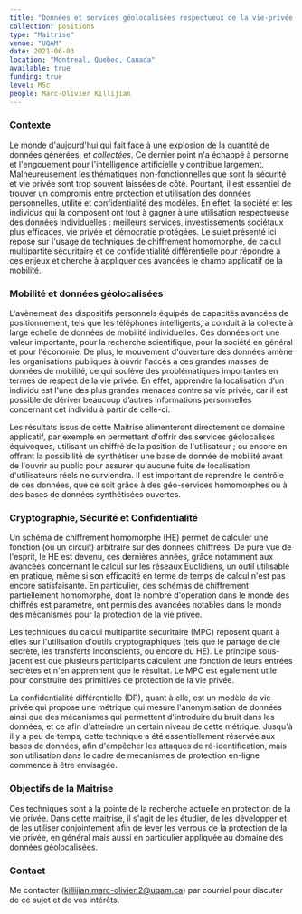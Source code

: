 ```yaml
---
title: "Données et services géolocalisées respectueux de la vie-privée "
collection: positions
type: "Maitrise"
venue: "UQAM"
date: 2021-06-03
location: "Montreal, Quebec, Canada"
available: true
funding: true
level: MSc
people: Marc-Olivier Killijian
---
```


### Contexte

Le monde d'aujourd'hui qui fait face à une explosion de la quantité de données générées, et *collectées*. Ce dernier point n'a échappé à personne et l'engouement pour l'intelligence artificielle y contribue largement. Malheureusement les thématiques non-fonctionnelles que sont la sécurité et vie privée sont trop souvent laissées de côté. Pourtant, il est essentiel de trouver un compromis entre protection et utilisation des données personnelles, utilité et confidentialité des modèles. En effet, la société et les individus qui la composent ont tout à gagner à une utilisation respectueuse des données individuelles : meilleurs services, investissements sociétaux plus efficaces, vie privée et démocratie protégées. Le sujet présenté ici repose sur l'usage de techniques de chiffrement homomorphe, de calcul multipartite sécuritaire et de confidentialité différentielle pour répondre à ces enjeux et cherche à appliquer ces avancées le champ applicatif de la mobilité.

### Mobilité et données géolocalisées

L'avènement des dispositifs personnels équipés de capacités avancées de positionnement, tels que les téléphones intelligents, a conduit à la collecte à large échelle de données de mobilité individuelles. Ces données ont une valeur importante, pour la recherche scientifique, pour la société en général et pour l'économie. De plus, le mouvement d'ouverture des données amène les organisations publiques à ouvrir l'accès à ces grandes masses de données de mobilité, ce qui soulève des problématiques importantes en termes de respect de la vie privée. En effet, apprendre la localisation d’un individu est l'une des plus grandes menaces contre sa vie privée, car il est possible de dériver beaucoup d’autres informations personnelles concernant cet individu à partir de celle-ci.
 
Les résultats issus de cette Maitrise alimenteront directement ce domaine applicatif, par exemple en permettant d'offrir des services géolocalisés équivoques, utilisant un chiffré de la position de l'utilisateur ; ou encore en offrant la possibilité de synthétiser une base de donnée de mobilité avant de l'ouvrir au public pour assurer qu'aucune fuite de localisation d'utilisateurs réels ne surviendra. Il est important de reprendre le contrôle de ces données, que ce soit grâce à des géo-services homomorphes ou à des bases de données synthétisées ouvertes.

### Cryptographie, Sécurité et Confidentialité

Un schéma de chiffrement homomorphe (HE) permet de calculer une fonction (ou un circuit) arbitraire sur des données chiffrées. De pure vue de l'esprit, le HE est devenu, ces dernières années, grâce notamment aux avancées concernant le calcul sur les réseaux Euclidiens, un outil utilisable en pratique, même si son efficacité en terme de temps de calcul n'est pas encore satisfaisante. En particulier, des schémas de chiffrement partiellement homomorphe, dont le nombre d'opération dans le monde des chiffrés est paramétré, ont permis des avancées notables dans le monde des mécanismes pour la protection de la vie privée.

Les techniques du calcul multipartite sécuritaire (MPC) reposent quant à elles sur l'utilisation d'outils cryptographiques (tels que le partage de clé secrète, les transferts inconscients, ou encore du HE). Le principe sous-jacent est que plusieurs participants calculent une fonction de leurs entrées secrètes et n'en apprennent que le résultat. Le MPC est également utile pour construire des primitives de protection de la vie privée.

La confidentialité différentielle (DP), quant à elle, est un modèle de vie privée qui propose une métrique qui mesure l'anonymisation de données ainsi que des mécanismes qui permettent d'introduire du bruit dans les données, et ce afin d'atteindre un certain niveau de cette métrique. Jusqu'à il y a peu de temps, cette technique a été essentiellement réservée aux bases de données, afin d'empêcher les attaques de ré-identification, mais son utilisation dans le cadre de mécanismes de protection en-ligne commence à être envisagée.

### Objectifs de la Maitrise

Ces techniques sont à la pointe de la recherche actuelle en protection de la vie privée. Dans cette maitrise, il s'agit de les étudier, de les développer et de les utiliser conjointement afin de lever les verrous de la protection de la vie privée, en général mais aussi en particulier appliquée au domaine des données géolocalisées.

### Contact

Me contacter ([killijian.marc-olivier.2@uqam.ca](killijian.marc-olivier.2@uqam.ca)) par courriel pour discuter de ce sujet et de vos intérêts.
